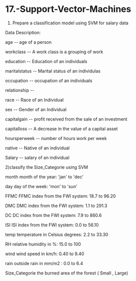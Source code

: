 # 17.-Support-Vector-Machines

1) Prepare a classification model using SVM for salary data 

Data Description:

age -- age of a person

workclass	-- A work class is a grouping of work 

education	-- Education of an individuals	

maritalstatus -- Marital status of an individulas	

occupation	 -- occupation of an individuals

relationship -- 	

race --  Race of an Individual

sex --  Gender of an Individual

capitalgain --  profit received from the sale of an investment	

capitalloss	-- A decrease in the value of a capital asset

hoursperweek -- number of hours work per week	

native -- Native of an individual

Salary -- salary of an individual






2)classify the Size_Categorie using SVM

month	month of the year: 'jan' to 'dec'

day	day of the week: 'mon' to 'sun'

FFMC	FFMC index from the FWI system: 18.7 to 96.20

DMC	DMC index from the FWI system: 1.1 to 291.3

DC	DC index from the FWI system: 7.9 to 860.6

ISI	ISI index from the FWI system: 0.0 to 56.10

temp	temperature in Celsius degrees: 2.2 to 33.30

RH	relative humidity in %: 15.0 to 100

wind	wind speed in km/h: 0.40 to 9.40

rain	outside rain in mm/m2 : 0.0 to 6.4

Size_Categorie 	the burned area of the forest ( Small , Large)
